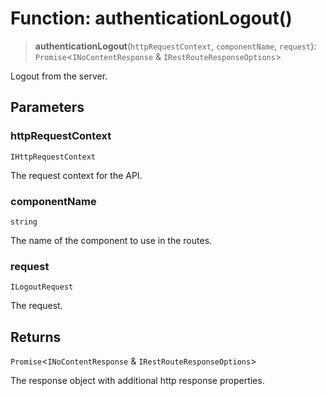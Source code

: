 # Function: authenticationLogout()

> **authenticationLogout**(`httpRequestContext`, `componentName`, `request`): `Promise`\<`INoContentResponse` & `IRestRouteResponseOptions`\>

Logout from the server.

## Parameters

### httpRequestContext

`IHttpRequestContext`

The request context for the API.

### componentName

`string`

The name of the component to use in the routes.

### request

`ILogoutRequest`

The request.

## Returns

`Promise`\<`INoContentResponse` & `IRestRouteResponseOptions`\>

The response object with additional http response properties.
